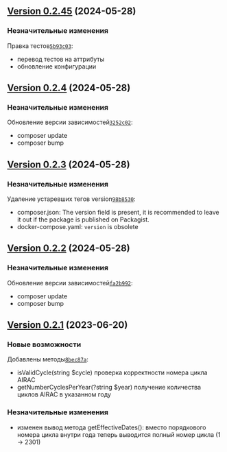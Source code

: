 ## [Version 0.2.45](https://github.com/yakoffka/AIRAC-calc/releases/tag/0.2.5) (2024-05-28)

### Незначительные изменения

Правка тестов[`5b93c03`](https://github.com/yakoffka/AIRAC-calc/commit/5b93c03ffcab4a9ac57d86137f502829433213bb):
- перевод тестов на аттрибуты
- обновление конфигурации


## [Version 0.2.4](https://github.com/yakoffka/AIRAC-calc/releases/tag/0.2.4) (2024-05-28)

### Незначительные изменения

Обновление версии зависимостей[`3252c02`](https://github.com/yakoffka/AIRAC-calc/commit/3252c02ef6ead2d28a67089ecb8dd6df375c8ebb):
- composer update
- composer bump


## [Version 0.2.3](https://github.com/yakoffka/AIRAC-calc/releases/tag/0.2.3) (2024-05-28)

### Незначительные изменения

Удаление устаревших тегов version[`98b8530`](https://github.com/yakoffka/AIRAC-calc/commit/98b85304d4d8358d47d8c8746590d719c5f7d7dd):

- composer.json: The version field is present, it is recommended to leave it out if the package is published on Packagist.
- docker-compose.yaml:  `version` is obsolete


## [Version 0.2.2](https://github.com/yakoffka/AIRAC-calc/releases/tag/0.2.2) (2024-05-28)

### Незначительные изменения

Обновление версии зависимостей[`fa2b992`](https://github.com/yakoffka/AIRAC-calc/commit/fa2b992080c0e51c49ea12877399a9dc99ebb91c):
- composer update
- composer bump


## [Version 0.2.1](https://github.com/yakoffka/AIRAC-calc/releases/tag/0.2.1) (2023-06-20)

### Новые возможности

Добавлены методы[`8bec87a`](https://github.com/yakoffka/AIRAC-calc/commit/8bec87aab5f179ff0f1c4d54db173f6cc44613ff):
- isValidCycle(string $cycle) проверка корректности номера цикла AIRAC
- getNumberCyclesPerYear(?string $year) получение количества циклов AIRAC в указанном году


### Незначительные изменения
- изменен вывод метода getEffectiveDates(): вместо порядкового номера цикла внутри года теперь выводится полный номер цикла (1 -> 2301)

